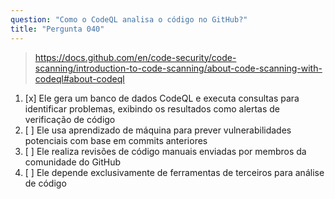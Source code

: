 ```yaml
---
question: "Como o CodeQL analisa o código no GitHub?"
title: "Pergunta 040"
---
```


> https://docs.github.com/en/code-security/code-scanning/introduction-to-code-scanning/about-code-scanning-with-codeql#about-codeql
1. [x] Ele gera um banco de dados CodeQL e executa consultas para identificar problemas, exibindo os resultados como alertas de verificação de código
1. [ ] Ele usa aprendizado de máquina para prever vulnerabilidades potenciais com base em commits anteriores
1. [ ] Ele realiza revisões de código manuais enviadas por membros da comunidade do GitHub
1. [ ] Ele depende exclusivamente de ferramentas de terceiros para análise de código

